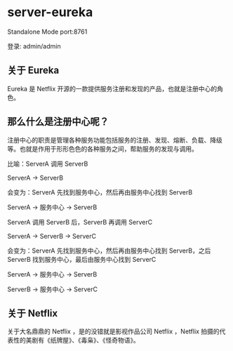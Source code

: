 # server-eureka

Standalone Mode port:8761

登录: admin/admin

## 关于 Eureka

Eureka 是 Netflix 开源的一款提供服务注册和发现的产品，也就是注册中心的角色。

## 那么什么是注册中心呢？

注册中心的职责是管理各种服务功能包括服务的注册、发现、熔断、负载、降级等。也就是作用于形形色色的各种服务之间，帮助服务的发现与调用。

比喻：ServerA 调用 ServerB

ServerA -> ServerB

会变为：ServerA 先找到服务中心，然后再由服务中心找到 ServerB

ServerA -> 服务中心 -> ServerB

ServerA 调用 ServerB 后，ServerB 再调用 ServerC

ServerA -> ServerB -> ServerC

会变为：ServerA 先找到服务中心，然后再由服务中心找到 ServerB，之后 ServerB 找到服务中心，最后由服务中心找到 ServerC

ServerA -> 服务中心 -> ServerB

ServerB -> 服务中心 -> ServerC

## 关于 Netflix

关于大名鼎鼎的 Netflix ，是的没错就是影视作品公司 Netflix ，Netflix 拍摄的代表性的美剧有《纸牌屋》、《毒枭》、《怪奇物语》。